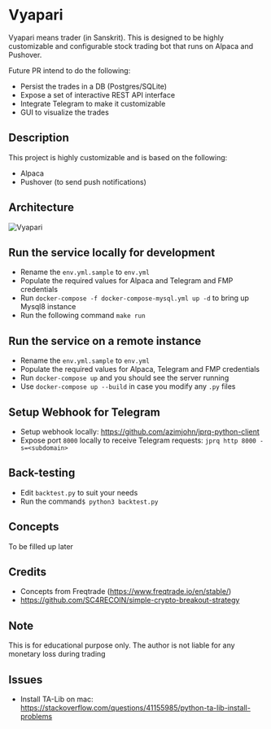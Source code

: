# Vyapari
Vyapari means trader (in Sanskrit). This is designed to be highly customizable and configurable stock trading bot that 
runs on Alpaca and Pushover. 

Future PR intend to do the following:
- Persist the trades in a DB (Postgres/SQLite)
- Expose a set of interactive REST API interface
- Integrate Telegram to make it customizable
- GUI to visualize the trades

## Description
This project is highly customizable and is based on the following:
- Alpaca
- Pushover (to send push notifications)

## Architecture
![Vyapari](https://user-images.githubusercontent.com/4952220/134234830-a3ecd063-53ec-4a61-8a9e-72267e6e1794.jpeg)

## Run the service locally for development
- Rename the `env.yml.sample` to `env.yml`
- Populate the required values for Alpaca and Telegram and FMP credentials
- Run `docker-compose -f docker-compose-mysql.yml up -d` to bring up Mysql8 instance
- Run the following command `make run`

## Run the service on a remote instance
- Rename the `env.yml.sample` to `env.yml`
- Populate the required values for Alpaca, Telegram and FMP credentials
- Run `docker-compose up` and you should see the server running
- Use `docker-compose up --build` in case you modify any `.py` files
  
## Setup Webhook for Telegram
- Setup webhook locally: https://github.com/azimjohn/jprq-python-client
- Expose port `8000` locally to receive Telegram requests: `jprq http 8000 -s=<subdomain>`

## Back-testing
- Edit `backtest.py` to suit your needs
- Run the command`$ python3 backtest.py`

## Concepts
To be filled up later

## Credits
- Concepts from Freqtrade (https://www.freqtrade.io/en/stable/)
- https://github.com/SC4RECOIN/simple-crypto-breakout-strategy

## Note
This is for educational purpose only. The author is not liable for any monetary loss during trading

## Issues
- Install TA-Lib on mac: https://stackoverflow.com/questions/41155985/python-ta-lib-install-problems
